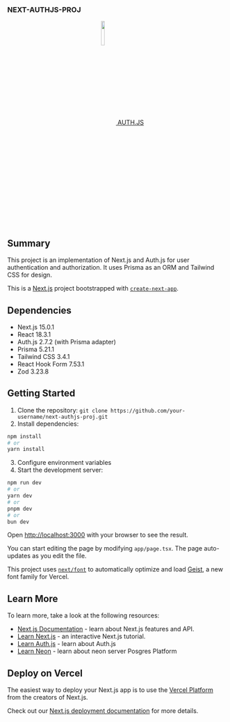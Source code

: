 ### NEXT-AUTHJS-PROJ
<div align="center">
    <a href="https://authjs.dev/">
        <img align="center" width="12%" src="https://authjs.dev/img/etc/logo-sm.webp"/>
        AUTH.JS
    </a>
</div>

## Summary
This project is an implementation of Next.js and Auth.js for user authentication and authorization. It uses Prisma as an ORM and Tailwind CSS for design.

This is a [Next.js](https://nextjs.org) project bootstrapped with [`create-next-app`](https://nextjs.org/docs/app/api-reference/cli/create-next-app).

## Dependencies
- Next.js 15.0.1
- React 18.3.1
- Auth.js 2.7.2 (with Prisma adapter)
- Prisma 5.21.1
- Tailwind CSS 3.4.1
- React Hook Form 7.53.1
- Zod 3.23.8

## Getting Started

1. Clone the repository: `git clone https://github.com/your-username/next-authjs-proj.git`
2. Install dependencies: 

```bash
npm install 
# or 
yarn install
```

3. Configure environment variables
4. Start the development server:

```bash
npm run dev
# or
yarn dev
# or
pnpm dev
# or
bun dev
```

Open [http://localhost:3000](http://localhost:3000) with your browser to see the result.

You can start editing the page by modifying `app/page.tsx`. The page auto-updates as you edit the file.

This project uses [`next/font`](https://nextjs.org/docs/app/building-your-application/optimizing/fonts) to automatically optimize and load [Geist](https://vercel.com/font), a new font family for Vercel.

## Learn More

To learn more, take a look at the following resources:

- [Next.js Documentation](https://nextjs.org/docs) - learn about Next.js features and API.
- [Learn Next.js](https://nextjs.org/learn) - an interactive Next.js tutorial.
- [Learn Auth.js](https://authjs.dev/getting-started) - learn about Auth.js
- [Learn Neon](https://neon.tech/docs/introduction) - learn about neon server Posgres Platform

## Deploy on Vercel

The easiest way to deploy your Next.js app is to use the [Vercel Platform](https://vercel.com/new?utm_medium=default-template&filter=next.js&utm_source=create-next-app&utm_campaign=create-next-app-readme) from the creators of Next.js.

Check out our [Next.js deployment documentation](https://nextjs.org/docs/app/building-your-application/deploying) for more details.
